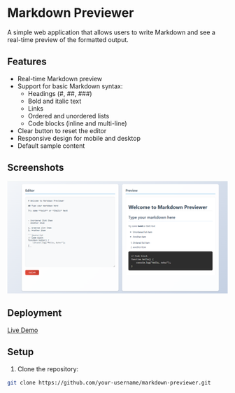 # Markdown Previewer

A simple web application that allows users to write Markdown and see a real-time preview of the formatted output.

## Features

- Real-time Markdown preview
- Support for basic Markdown syntax:
  - Headings (#, ##, ###)
  - Bold and italic text
  - Links
  - Ordered and unordered lists
  - Code blocks (inline and multi-line)
- Clear button to reset the editor
- Responsive design for mobile and desktop
- Default sample content

## Screenshots

![Desktop View](./assest/desktop.PNG)

## Deployment

[Live Demo](https://markdown-previewer-six-smoky.vercel.app/)

## Setup

1. Clone the repository:

```bash
git clone https://github.com/your-username/markdown-previewer.git
```
